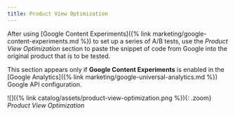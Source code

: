 ```yaml
---
title: Product View Optimization
---
```


After using [Google Content Experiments]({% link marketing/google-content-experiments.md %}) to set up a series of A/B tests, use the _Product View Optimization_ section to paste the snippet of code from Google into the original product that is to be tested.

This section appears only if **Google Content Experiments** is enabled in the [Google Analytics]({% link marketing/google-universal-analytics.md %}) Google API configuration.

![]({% link catalog/assets/product-view-optimization.png %}){: .zoom}
_Product View Optimization_
